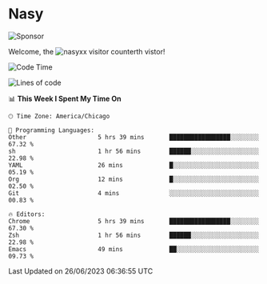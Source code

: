 # Nasy

<!--
<p align="center">
<img height="200" src="https://github-readme-stats.vercel.app/api?username=nasyxx&count_private=true&show_icons=true&theme=dracula&include_all_commits=true"/>
<img height="200" src="https://github-readme-stats.vercel.app/api/top-langs/?username=nasyxx&theme=dracula&hide=html,jupyter+notebook&count_private=true&show_icons=true"/>
</p>

  
----------------
-->

![Sponsor](https://img.shields.io/static/v1.svg?label=Sponsor&message=%E2%9D%A4&logo=GitHub&style=flat&color=pink)
 
Welcome, the ![nasyxx visitor counter](https://count.getloli.com/get/@nasyxx?theme=rule34)th vistor!
 
<!--START_SECTION:waka-->
![Code Time](http://img.shields.io/badge/Code%20Time-3%2C581%20hrs%2017%20mins-blue)

![Lines of code](https://img.shields.io/badge/From%20Hello%20World%20I%27ve%20Written-6.3%20million%20lines%20of%20code-blue)

📊 **This Week I Spent My Time On** 

```text
🕑︎ Time Zone: America/Chicago

💬 Programming Languages: 
Other                    5 hrs 39 mins       █████████████████░░░░░░░░   67.32 % 
sh                       1 hr 56 mins        ██████░░░░░░░░░░░░░░░░░░░   22.98 % 
YAML                     26 mins             █░░░░░░░░░░░░░░░░░░░░░░░░   05.19 % 
Org                      12 mins             █░░░░░░░░░░░░░░░░░░░░░░░░   02.50 % 
Git                      4 mins              ░░░░░░░░░░░░░░░░░░░░░░░░░   00.83 % 

🔥 Editors: 
Chrome                   5 hrs 39 mins       █████████████████░░░░░░░░   67.30 % 
Zsh                      1 hr 56 mins        ██████░░░░░░░░░░░░░░░░░░░   22.98 % 
Emacs                    49 mins             ██░░░░░░░░░░░░░░░░░░░░░░░   09.73 % 
```


 Last Updated on 26/06/2023 06:36:55 UTC
<!--END_SECTION:waka-->

<!-- ![visitors](https://visitor-badge.laobi.icu/badge?page_id=nasyxx.nasyxx) -->
